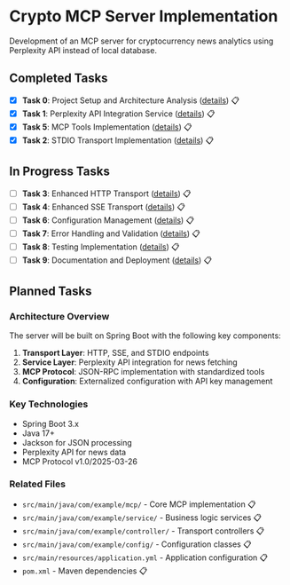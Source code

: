 # Crypto MCP Server Implementation

Development of an MCP server for cryptocurrency news analytics using Perplexity API instead of local database.

## Completed Tasks

- [x] **Task 0**: Project Setup and Architecture Analysis ([details](mdc:CRYPTO_MCP_SERVER/task0.md)) 📋
- [x] **Task 1**: Perplexity API Integration Service ([details](mdc:CRYPTO_MCP_SERVER/task1.md)) 📋
- [x] **Task 5**: MCP Tools Implementation ([details](mdc:CRYPTO_MCP_SERVER/task5.md)) 📋
- [x] **Task 2**: STDIO Transport Implementation ([details](mdc:CRYPTO_MCP_SERVER/task2.md)) 📋

## In Progress Tasks

- [ ] **Task 3**: Enhanced HTTP Transport ([details](mdc:CRYPTO_MCP_SERVER/task3.md)) 📋
- [ ] **Task 4**: Enhanced SSE Transport ([details](mdc:CRYPTO_MCP_SERVER/task4.md)) 📋
- [ ] **Task 6**: Configuration Management ([details](mdc:CRYPTO_MCP_SERVER/task6.md)) 📋
- [ ] **Task 7**: Error Handling and Validation ([details](mdc:CRYPTO_MCP_SERVER/task7.md)) 📋
- [ ] **Task 8**: Testing Implementation ([details](mdc:CRYPTO_MCP_SERVER/task8.md)) 📋
- [ ] **Task 9**: Documentation and Deployment ([details](mdc:CRYPTO_MCP_SERVER/task9.md)) 📋

## Planned Tasks

### Architecture Overview
The server will be built on Spring Boot with the following key components:

1. **Transport Layer**: HTTP, SSE, and STDIO endpoints
2. **Service Layer**: Perplexity API integration for news fetching
3. **MCP Protocol**: JSON-RPC implementation with standardized tools
4. **Configuration**: Externalized configuration with API key management

### Key Technologies
- Spring Boot 3.x
- Java 17+
- Jackson for JSON processing
- Perplexity API for news data
- MCP Protocol v1.0/2025-03-26

### Related Files

- `src/main/java/com/example/mcp/` - Core MCP implementation 📋
- `src/main/java/com/example/service/` - Business logic services 📋
- `src/main/java/com/example/controller/` - Transport controllers 📋
- `src/main/java/com/example/config/` - Configuration classes 📋
- `src/main/resources/application.yml` - Application configuration 📋
- `pom.xml` - Maven dependencies 📋 